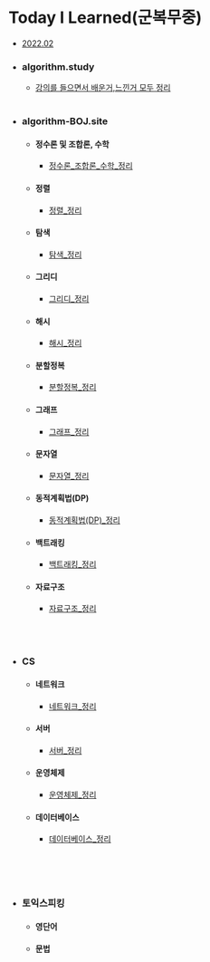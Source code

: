 # Today I Learned(군복무중)
- [2022.02](https://github.com/SeungMin2001/TIL/tree/main/2022.02) 

 - ### algorithm.study
   - [강의를 들으면서 배운거,느낀거 모두 정리](https://github.com/SeungMin2001/TIL/tree/main/CodingTest)<br><br>

 - ### algorithm-BOJ.site
   - #### 정수론 및 조합론, 수학
     - [정수론_조합론_수학_정리](https://github.com/ssm2020/TIL/blob/main/algorithm_md_list/%EC%A0%95%EC%88%98%EB%A1%A0_%EC%A1%B0%ED%95%A9%EB%A1%A0_%EC%88%98%ED%95%99)<br>


   - #### 정렬
     - [정렬_정리](https://github.com/ssm2020/TIL/blob/main/algorithm_md_list/%EC%A0%95%EB%A0%AC)<br>


   - #### 탐색
     - [탐색_정리](https://github.com/ssm2020/TIL/blob/main/algorithm_md_list/%ED%83%90%EC%83%89)<br>


   - #### 그리디
     - [그리디_정리](https://github.com/ssm2020/TIL/blob/main/algorithm_md_list/%EA%B7%B8%EB%A6%AC%EB%94%94)<br> 


   - #### 해시
     - [해시_정리](https://github.com/ssm2020/TIL/blob/main/algorithm_md_list/%ED%95%B4%EC%8B%9C)<br>   


   - #### 분할정복
     - [분할정복_정리](https://github.com/ssm2020/TIL/blob/main/algorithm_md_list/%EB%B6%84%ED%95%A0%EC%A0%95%EB%B3%B5)<br> 


   - #### 그래프
     - [그래프_정리](https://github.com/ssm2020/TIL/blob/main/algorithm_md_list/%EA%B7%B8%EB%9E%98%ED%94%84)<br> 
   - #### 문자열


     - [문자열_정리](https://github.com/ssm2020/TIL/blob/main/algorithm_md_list/%EB%AC%B8%EC%9E%90%EC%97%B4)<br> 


   - #### 동적계획법(DP)
     - [동적계획법(DP)_정리](https://github.com/ssm2020/TIL/blob/main/algorithm_md_list/%EB%8F%99%EC%A0%81%EA%B3%84%ED%9A%8D%EB%B2%95(DP))<br> 


   - #### 백트래킹
     - [백트래킹_정리](https://github.com/ssm2020/TIL/blob/main/algorithm_md_list/%EB%B0%B1%ED%8A%B8%EB%9E%98%ED%82%B9)<br> 


   - #### 자료구조
     - [자료구조_정리](https://github.com/ssm2020/TIL/blob/main/algorithm_md_list/%EC%9E%90%EB%A3%8C%EA%B5%AC%EC%A1%B0)<br><br><br><br>


 - ### CS  
   - #### 네트워크
     - [네트워크_정리](https://github.com/ssm2020/TIL/blob/main/CS/Network)<br> 
   - #### 서버
     - [서버_정리](https://github.com/ssm2020/TIL/blob/main/CS/Server)<br> 
   - #### 운영체제
     - [운영체제_정리](https://github.com/ssm2020/TIL/blob/main/CS/OS)<br> 
   - #### 데이터베이스
     - [데이터베이스_정리](https://github.com/ssm2020/TIL/blob/main/CS/DataBase)<br>
   <br><br><br><br>


 - ### 토익스피킹
   - #### 영단어
   - #### 문법<br><br><br><br><br> 
